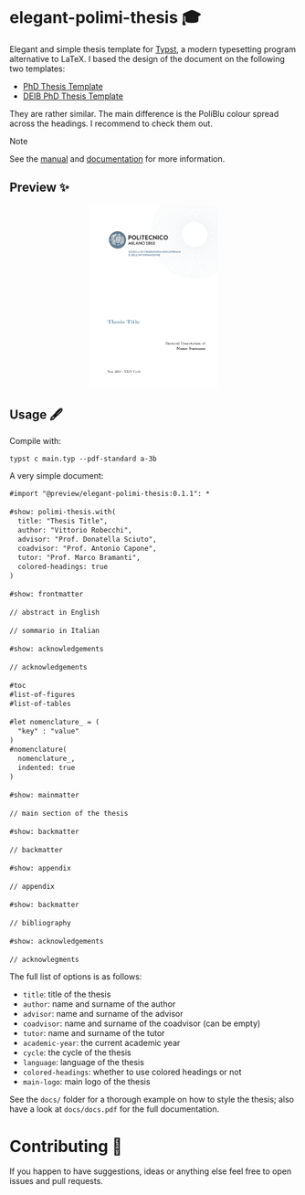 # elegant-polimi-thesis 🎓

Elegant and simple thesis template for [Typst](https://typst.app/), a modern typesetting program alternative to LaTeX. I based the design of the document on the following two templates:

- [PhD Thesis Template](https://www.overleaf.com/latex/templates/phd-thesis-template/nwjkggvhrzmz)
- [DEIB PhD Thesis Template](https://www.overleaf.com/latex/templates/politecnico-di-milano-deib-phd-thesis-template/ydsvtyzwxfdk)

They are rather similar. The main difference is the PoliBlu colour spread across the headings. I recommend to check them out.

> [!NOTE]
> See the [manual](docs/manual.pdf) and [documentation](docs/docs.pdf) for more information.

## Preview ✨

<p align="center">
  <img alt="Frontispiece" src="thumbnail.png" width="45%">
</p>

## Usage 🖋

Compile with:

```shell
typst c main.typ --pdf-standard a-3b
```

A very simple document:

```typ
#import "@preview/elegant-polimi-thesis:0.1.1": *

#show: polimi-thesis.with(
  title: "Thesis Title",
  author: "Vittorio Robecchi",
  advisor: "Prof. Donatella Sciuto",
  coadvisor: "Prof. Antonio Capone",
  tutor: "Prof. Marco Bramanti",
  colored-headings: true
)

#show: frontmatter

// abstract in English

// sommario in Italian

#show: acknowledgements

// acknowledgements

#toc
#list-of-figures
#list-of-tables

#let nomenclature_ = (
  "key" : "value"
)
#nomenclature(
  nomenclature_,
  indented: true
)

#show: mainmatter

// main section of the thesis

#show: backmatter

// backmatter

#show: appendix

// appendix

#show: backmatter

// bibliography

#show: acknowledgements

// acknowlegments
```

The full list of options is as follows:

- `title`: title of the thesis
- `author`: name and surname of the author
- `advisor`: name and surname of the advisor
- `coadvisor`: name and surname of the coadvisor (can be empty)
- `tutor`: name and surname of the tutor
- `academic-year`: the current academic year
- `cycle`: the cycle of the thesis
- `language`: language of the thesis
- `colored-headings`: whether to use colored headings or not
- `main-logo`: main logo of the thesis

See the `docs/` folder for a thorough example on how to style the thesis; also have a look at `docs/docs.pdf` for the full documentation.

# Contributing 🚀

If you happen to have suggestions, ideas or anything else feel free to open issues and pull requests.

